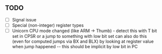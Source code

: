 TODO
----

- [ ] Signal issue
- [ ] Special (non-integer) register types
- [ ] Unicorn CPU mode changed (like ARM -> Thumb) - detect this with T bit set in CPSR or a jump to something with low bit set
      can also do this (even for computed jumps via BX and BLX) by looking at register value when jump happened
      -- this should be implicit by low bit in PC
